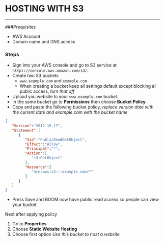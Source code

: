 # HOSTING WITH S3
---

###Prequisites

* AWS Account
* Domain name and DNS access

### Steps

* Sign into your AWS console and go to S3 service at `https://console.aws.amazon.com/s3/`. 
* Create two S3 buckets 
	* `www.example.com` and `example.com`
	* When creating a bucket keep all settings default except blocking all public access, *turn that off*
* Upload you website to your `www.example.com` bucket.
* In the same bucket go to **Permissions** then choose **Bucket Policy**
* Copy and paste the following bucket policy, *replace version date with the current date and example.com with the bucket name*

```json
{
   "Version":"2012-10-17",
   "Statement":[
      {
         "Sid":"PublicReadGetObject",
         "Effect":"Allow",
         "Principal":"*",
         "Action":[
            "s3:GetObject"
         ],
         "Resource":[
            "arn:aws:s3:::example.com/*"
         ]
      }
   ]
}

```
* Press Save and BOOM now have public read access so people can view your bucket

Next after applying policy

1. Go to **Properties**
2. Choose **Static Website Hosting**
3. Choose first option *Use this bucket to host a website*